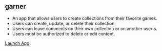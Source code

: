 <h2>garner</h2>

- An app that allows users to create collections from their favorite games.
- Users can create, update, or delete their collection.
- Users can leave comments on their own collection or on another user's.
- Users must be authorized to delete or edit content.

<a href="https://garner-game-collector.fly.dev" target="_blank">Launch App</a>